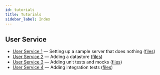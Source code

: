 ```yaml
---
id: tutorials
title: Tutorials
sidebar_label: Index
---
```


## User Service

* [User Service 1](user-service-1.md) ― Setting up a sample server that does
  nothing ([files](https://github.com/sevki/user/tree/tutorial-1))
* [User Service 2](user-service-2.md) ― Adding a datastore
  ([files](https://github.com/sevki/user/tree/tutorial-3))
* [User Service 3](user-service-3.md) ― Adding unit tests and mocks
  ([files](https://github.com/sevki/user/tree/tutorial-3))
* [User Service 4](user-service-4.md) ― Adding integration tests
  ([files](https://github.com/sevki/user/tree/tutorial-4))
